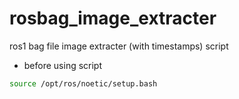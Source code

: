 # rosbag_image_extracter
ros1 bag file image extracter (with timestamps) script

* before using script
```sh
source /opt/ros/noetic/setup.bash
```
